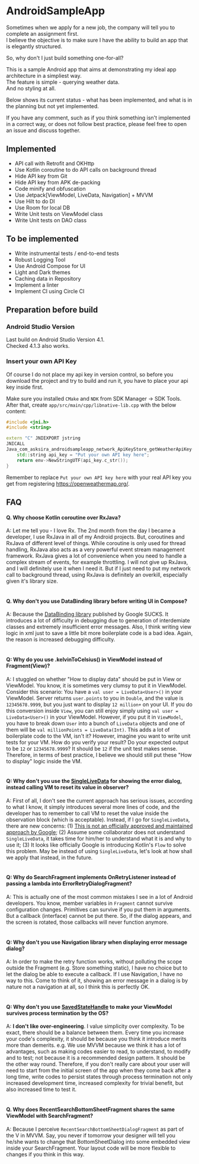 # AndroidSampleApp

Sometimes when we apply for a new job, the company will tell you to complete an assignment first.  
I believe the objective is to make sure I have the ability to build an app that is elegantly structured.

So, why don't I just build something one-for-all?

This is a sample Android app that aims at demonstrating my ideal app architecture in a simpliest way.  
The feature is simple - querying weather data.  
And no styling at all.

Below shows its current status - what has been implemented, and what is in the planning but not yet implemented.

If you have any comment, such as if you think something isn't implemented in a correct way, or does not follow best practice, please feel free to open an issue and discuss together.

## Implemented

- API call with Retrofit and OKHttp
- Use Kotlin coroutine to do API calls on background thread
- Hide API key from Git
- Hide API key from APK de-packing
- Code minify and obfuscation
- Use Jetpack[ViewModel, LiveData, Navigation] + MVVM
- Use Hilt to do DI
- Use Room for local DB
- Write Unit tests on ViewModel class
- Write Unit tests on DAO class

## To be implemented
- Write instrumental tests / end-to-end tests
- Robust Logging Tool
- Use Android Compose for UI
- Light and Dark themes
- Caching data in Repository
- Implement a linter
- Implement CI using Circle CI

## Preparation before build

### Android Studio Version

Last build on Android Studio Version 4.1.  
Checked 4.1.3 also works.

### Insert your own API Key

Of course I do not place my api key in version control, so before you download the project and try to build and run it, you have to place your api key inside first.

Make sure you installed `CMake` and `NDK` from SDK Manager -> SDK Tools.  
After that, create `app/src/main/cpp/libnative-lib.cpp` with the below content:

```C++
#include <jni.h>
#include <string>

extern "C" JNIEXPORT jstring
JNICALL
Java_com_asksira_androidsampleapp_network_ApiKeyStore_getWeatherApiKey(JNIEnv* env, jobject) {
    std::string api_key = "Put your own API key here";
    return env->NewStringUTF(api_key.c_str());
}
```

Remember to replace `Put your own API key here` with your real API key you get from registering https://openweathermap.org/.

## FAQ

#### Q. Why choose Kotlin coroutine over RxJava?

A: Let me tell you - I love Rx. The 2nd month from the day I became a developer, I use RxJava in all of my Android projects. But, coroutines and RxJava of different level of things. While coroutine is only used for thread handling, RxJava also acts as a very powerful event stream management framework. RxJava gives a lot of convenience when you need to handle a complex stream of events, for example throttling. I will not give up RxJava, and I will definitely use it when I need it. But if I just need to put my network call to background thread, using RxJava is definitely an overkill, especially given it's library size.
<br/><br/>

#### Q. Why don't you use DataBinding library before writing UI in Compose?

A: Because the [DataBinding library](https://developer.android.com/topic/libraries/data-binding) published by Google SUCKS. It introduces a lot of difficulty in debugging due to generation of interdemiate classes and extremely insufficient error messages. Also, I think writing view logic in xml just to save a little bit more boilerplate code is a bad idea. Again, the reason is increased debugging difficulty.
<br/><br/>

#### Q: Why do you use .kelvinToCelsius() in ViewModel instead of Fragment(View)?

A: I stuggled on whether "How to display data" should be put in View or ViewModel. You know, it is sometimes very clumsy to put it in ViewModel. Consider this scenario: You have a `val user = LiveData<User>()` in your ViewModel. Server returns `user.points` to you in `Double`, and the value is `12345678.9999`, but you just want to display `12 million+` on your UI. If you do this conversion inside `View`, you can still enjoy simply using `val user = LiveData<User>()` in your ViewModel. However, if you put it in `ViewModel`, you have to break down `User` into a bunch of `LiveData` objects and one of them will be `val millionPoints = LiveData(Int)`. This adds a lot of boilerplate code to the VM, isn't it? However, imagine you want to write unit tests for your VM. How do you verify your result? Do your expected output to be `12` or `12345678.9999`? It should be `12` if the unit test makes sense. Therefore, in terms of best practice, I believe we should still put these "How to display" logic inside the VM.
<br/><br/>

#### Q: Why don't you use the [SingleLiveData](https://medium.com/androiddevelopers/livedata-with-snackbar-navigation-and-other-events-the-singleliveevent-case-ac2622673150) for showing the error dialog, instead calling VM to reset its value in observer?

A: First of all, I don't see the current approach has serious issues, according to what I know, it simply introduces several more lines of code, and the developer has to remember to call VM to reset the value inside the observation block (which is acceptable). Instead, if I go for `SingleLiveData`, there are new concerns: (1) [This is not an officially approved and maintained approach by Google](https://issuetracker.google.com/issues/122413110); (2) Assume some collaborator does not understand `SingleLiveData`, it takes time for him/her to understand what it is and why to use it; (3) It looks like officially Google is introducing Kotlin's `Flow` to solve this problem. May be instead of using `SingleLiveData`, let's look at how shall we apply that instead, in the future.
<br/><br/>

#### Q: Why do SearchFragment implements OnRetryListener instead of passing a lambda into ErrorRetryDialogFragment?

A: This is actually one of the most common mistakes I see in a lot of Android developers. You know, member variables in `Fragment` cannot survive configuration changes. Primitives can survive if you put them in arguments. But a callback (interface) cannot be put there. So, if the dialog appears, and the screen is rotated, those callbacks will never function anymore. 
<br/><br/>

#### Q: Why don't you use Navigation library when displaying error message dialog?

A: In order to make the retry function works, without polluting the scope outside the Fragment (e.g. Store something static), I have no choice but to let the dialog be able to execute a callback. If I use Navigation, I have no way to this. Come to think of it, showing an error message in a dialog is by nature not a navigation at all, so I think this is perfectly OK.
<br/><br/>

#### Q: Why don't you use [SavedStateHandle](https://developer.android.com/topic/libraries/architecture/viewmodel-savedstate) to make your ViewModel survives process termination by the OS?

A: **I don't like over-engineering**. I value simplicity over complexity. To be exact, there should be a balance between them. Every time you increase your code's complexity, it should be because you think it introduce merits more than demerits. e.g. We use MVVM because we think it has a lot of advantages, such as making codes easier to read, to understand, to modify and to test; not because it is a recommended design pattern. It should be the other way round. Therefore, if you don't really care about your user will need to start from the initial screen of the app when they come back after a long time, write codes to persist states through process termination not only increased development time, increased complexity for trivial benefit, but also increased time to test it.
<br/><br/>

#### Q. Why does RecentSearchBottomSheetFragment shares the same ViewModel with SearchFragment?

A: Because I perceive `RecentSearchBottomSheetDialogFragment` as part of the V in MVVM. Say, you never if tomorrow your designer will tell you he/she wants to change that BottomSheetDialog into some embedded view inside your SearchFragment. Your layout code will be more flexible to changes if you think in this way.

